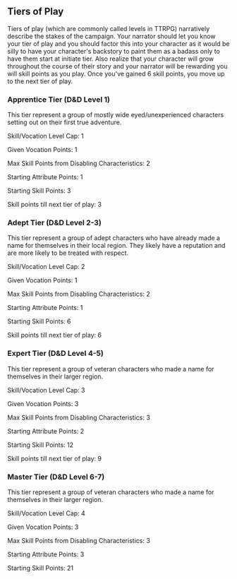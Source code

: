 ## Tiers of Play

Tiers of play (which are commonly called levels in TTRPG) narratively describe the stakes of the campaign. Your narrator should let you know your tier of play and you should factor this into your character as it would be silly to have your character's backstory to paint them as a badass only to have them start at initiate tier. Also realize that your character will grow throughout the course of their story and your narrator will be rewarding you will skill points as you play. Once you've gained 6 skill points, you move up to the next tier of play.

### Apprentice Tier (D&D Level 1)

This tier represent a group of mostly wide eyed/unexperienced characters setting out on their first true adventure.

Skill/Vocation Level Cap: 1

Given Vocation Points: 1

Max Skill Points from Disabling Characteristics: 2

Starting Attribute Points: 1

Starting Skill Points: 3

Skill points till next tier of play: 3

### Adept Tier (D&D Level 2-3)

This tier represent a group of adept characters who have already made a name for themselves in their local region. They likely have a reputation and are more likely to be treated with respect.

Skill/Vocation Level Cap: 2

Given Vocation Points: 1

Max Skill Points from Disabling Characteristics: 2

Starting Attribute Points: 1

Starting Skill Points: 6

Skill points till next tier of play: 6

### Expert Tier (D&D Level 4-5)

This tier represent a group of veteran characters who made a name for themselves in their larger region.

Skill/Vocation Level Cap: 3

Given Vocation Points: 3

Max Skill Points from Disabling Characteristics: 3

Starting Attribute Points: 2

Starting Skill Points: 12

Skill points till next tier of play: 9

### Master Tier (D&D Level 6-7)

This tier represent a group of veteran characters who made a name for themselves in their larger region.

Skill/Vocation Level Cap: 4

Given Vocation Points: 3

Max Skill Points from Disabling Characteristics: 3

Starting Attribute Points: 3

Starting Skill Points: 21
